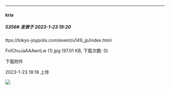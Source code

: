 

*****

####  kria  
##### 5356#       发表于 2023-1-23 19:20

ttps://tokyo-joypolis.com/event/u149_jp/index.html

FnIChuJaAAAwnLw (1).jpg
(97.01 KB, 下载次数: 0)

下载附件

2023-1-23 19:18 上传

<img src="https://img.saraba1st.com/forum/202301/23/191839slok6llrmkcf55l0.jpg" referrerpolicy="no-referrer">

